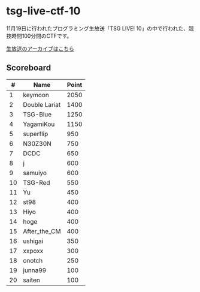 # tsg-live-ctf-10
11月19日に行われたプログラミング生放送「TSG LIVE! 10」の中で行われた、競技時間100分間のCTFです。

[生放送のアーカイブはこちら](https://www.youtube.com/watch?v=RvMF4u1Ifgc)

##

## Scoreboard

|#  |Name|Point|
|---|----|-----|
|1|keymoon|2050
|2|Double Lariat|1400
|3|TSG-Blue|1250
|4|YagamiKou|1150
|5|superflip|950
|6|N30Z30N|750
|7|DCDC|650
|8|j|600
|9|samuiyo|600
|10|TSG-Red|550
|11|Yu|450
|12|st98|400
|13|Hiyo|400
|14|hoge|400
|15|After_the_CM|400
|16|ushigai|350
|17|xxpoxx|300
|18|onotch|250
|19|junna99|100
|20|saiten|100
